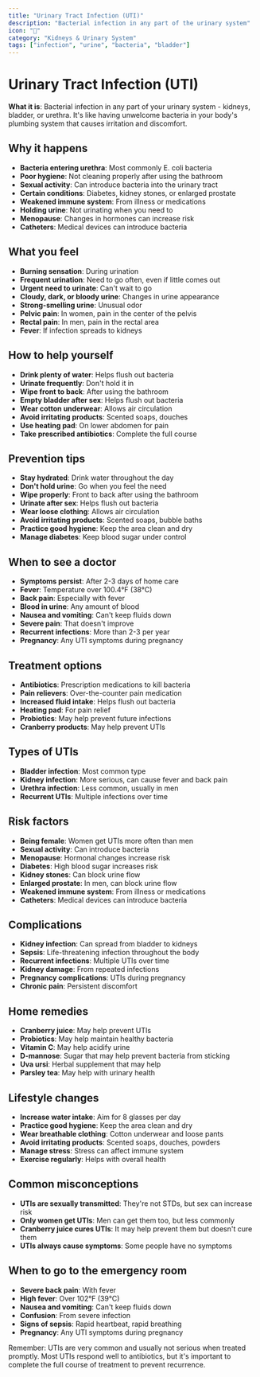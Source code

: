 ```yaml
---
title: "Urinary Tract Infection (UTI)"
description: "Bacterial infection in any part of the urinary system"
icon: "🦠"
category: "Kidneys & Urinary System"
tags: ["infection", "urine", "bacteria", "bladder"]
---
```


# Urinary Tract Infection (UTI)

**What it is**: Bacterial infection in any part of your urinary system - kidneys, bladder, or urethra. It's like having unwelcome bacteria in your body's plumbing system that causes irritation and discomfort.

## Why it happens

- **Bacteria entering urethra**: Most commonly E. coli bacteria
- **Poor hygiene**: Not cleaning properly after using the bathroom
- **Sexual activity**: Can introduce bacteria into the urinary tract
- **Certain conditions**: Diabetes, kidney stones, or enlarged prostate
- **Weakened immune system**: From illness or medications
- **Holding urine**: Not urinating when you need to
- **Menopause**: Changes in hormones can increase risk
- **Catheters**: Medical devices can introduce bacteria

## What you feel

- **Burning sensation**: During urination
- **Frequent urination**: Need to go often, even if little comes out
- **Urgent need to urinate**: Can't wait to go
- **Cloudy, dark, or bloody urine**: Changes in urine appearance
- **Strong-smelling urine**: Unusual odor
- **Pelvic pain**: In women, pain in the center of the pelvis
- **Rectal pain**: In men, pain in the rectal area
- **Fever**: If infection spreads to kidneys

## How to help yourself

- **Drink plenty of water**: Helps flush out bacteria
- **Urinate frequently**: Don't hold it in
- **Wipe front to back**: After using the bathroom
- **Empty bladder after sex**: Helps flush out bacteria
- **Wear cotton underwear**: Allows air circulation
- **Avoid irritating products**: Scented soaps, douches
- **Use heating pad**: On lower abdomen for pain
- **Take prescribed antibiotics**: Complete the full course

## Prevention tips

- **Stay hydrated**: Drink water throughout the day
- **Don't hold urine**: Go when you feel the need
- **Wipe properly**: Front to back after using the bathroom
- **Urinate after sex**: Helps flush out bacteria
- **Wear loose clothing**: Allows air circulation
- **Avoid irritating products**: Scented soaps, bubble baths
- **Practice good hygiene**: Keep the area clean and dry
- **Manage diabetes**: Keep blood sugar under control

## When to see a doctor

- **Symptoms persist**: After 2-3 days of home care
- **Fever**: Temperature over 100.4°F (38°C)
- **Back pain**: Especially with fever
- **Blood in urine**: Any amount of blood
- **Nausea and vomiting**: Can't keep fluids down
- **Severe pain**: That doesn't improve
- **Recurrent infections**: More than 2-3 per year
- **Pregnancy**: Any UTI symptoms during pregnancy

## Treatment options

- **Antibiotics**: Prescription medications to kill bacteria
- **Pain relievers**: Over-the-counter pain medication
- **Increased fluid intake**: Helps flush out bacteria
- **Heating pad**: For pain relief
- **Probiotics**: May help prevent future infections
- **Cranberry products**: May help prevent UTIs

## Types of UTIs

- **Bladder infection**: Most common type
- **Kidney infection**: More serious, can cause fever and back pain
- **Urethra infection**: Less common, usually in men
- **Recurrent UTIs**: Multiple infections over time

## Risk factors

- **Being female**: Women get UTIs more often than men
- **Sexual activity**: Can introduce bacteria
- **Menopause**: Hormonal changes increase risk
- **Diabetes**: High blood sugar increases risk
- **Kidney stones**: Can block urine flow
- **Enlarged prostate**: In men, can block urine flow
- **Weakened immune system**: From illness or medications
- **Catheters**: Medical devices can introduce bacteria

## Complications

- **Kidney infection**: Can spread from bladder to kidneys
- **Sepsis**: Life-threatening infection throughout the body
- **Recurrent infections**: Multiple UTIs over time
- **Kidney damage**: From repeated infections
- **Pregnancy complications**: UTIs during pregnancy
- **Chronic pain**: Persistent discomfort

## Home remedies

- **Cranberry juice**: May help prevent UTIs
- **Probiotics**: May help maintain healthy bacteria
- **Vitamin C**: May help acidify urine
- **D-mannose**: Sugar that may help prevent bacteria from sticking
- **Uva ursi**: Herbal supplement that may help
- **Parsley tea**: May help with urinary health

## Lifestyle changes

- **Increase water intake**: Aim for 8 glasses per day
- **Practice good hygiene**: Keep the area clean and dry
- **Wear breathable clothing**: Cotton underwear and loose pants
- **Avoid irritating products**: Scented soaps, douches, powders
- **Manage stress**: Stress can affect immune system
- **Exercise regularly**: Helps with overall health

## Common misconceptions

- **UTIs are sexually transmitted**: They're not STDs, but sex can increase risk
- **Only women get UTIs**: Men can get them too, but less commonly
- **Cranberry juice cures UTIs**: It may help prevent them but doesn't cure them
- **UTIs always cause symptoms**: Some people have no symptoms

## When to go to the emergency room

- **Severe back pain**: With fever
- **High fever**: Over 102°F (39°C)
- **Nausea and vomiting**: Can't keep fluids down
- **Confusion**: From severe infection
- **Signs of sepsis**: Rapid heartbeat, rapid breathing
- **Pregnancy**: Any UTI symptoms during pregnancy

Remember: UTIs are very common and usually not serious when treated promptly. Most UTIs respond well to antibiotics, but it's important to complete the full course of treatment to prevent recurrence.
